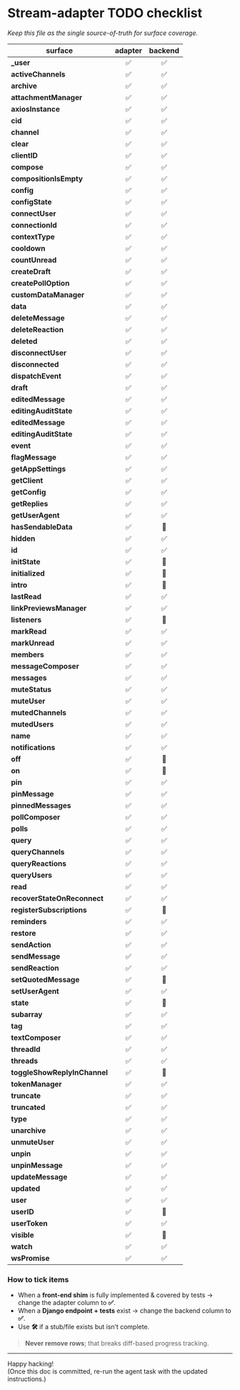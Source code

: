 # Stream-adapter TODO checklist  
_Keep this file as the single source-of-truth for surface coverage._

| surface                                      | adapter | backend |
|----------------------------------------------|:-------:|:-------:|
| **_user**                                    | ✅ | ✅ |
| **activeChannels**                           | ✅ | ✅ |
| **archive**                                  | ✅ | ✅ |
| **attachmentManager**                        | ✅ | ✅ |
| **axiosInstance**                            | ✅ | ✅ |
| **cid**                                      | ✅ | ✅ |
| **channel**                                  | ✅ | ✅ |
| **clear**                                    | ✅ | ✅ |
| **clientID**                                 | ✅ | ✅ |
| **compose**                                  | ✅ | ✅ |
| **compositionIsEmpty**                       | ✅ | ✅ |
| **config**                                   | ✅ | ✅ |
| **configState**                              | ✅ | ✅ |
| **connectUser**                              | ✅ | ✅ |
| **connectionId**                             | ✅ | ✅ |
| **contextType**                              | ✅ | ✅ |
| **cooldown**                                 | ✅ | ✅ |
| **countUnread**                              | ✅ | ✅ |
| **createDraft**                              | ✅ | ✅ |
| **createPollOption**                         | ✅ | ✅ |
| **customDataManager**                        | ✅ | ✅ |
| **data**                                     | ✅ | ✅ |
| **deleteMessage**                            | ✅ | ✅ |
| **deleteReaction**                           | ✅ | ✅ |
| **deleted**                                  | ✅ | ✅ |
| **disconnectUser**                           | ✅ | ✅ |
| **disconnected**                             | ✅ | ✅ |
| **dispatchEvent**                            | ✅ | ✅ |
| **draft**                                    | ✅ | ✅ |
| **editedMessage**                            | ✅ | ✅ |
| **editingAuditState**                        | ✅ | ✅ |
| **editedMessage**                            | ✅ | ✅ |
| **editingAuditState**                        | ✅ | ✅ |
| **event**                                    | ✅ | ✅ |
| **flagMessage**                              | ✅ | ✅ |
| **getAppSettings**                           | ✅ | ✅ |
| **getClient**                                | ✅ | ✅ |
| **getConfig**                                | ✅ | ✅ |
| **getReplies**                               | ✅ | ✅ |
| **getUserAgent**                             | ✅ | ✅ |
| **hasSendableData**                          | ✅ | 🔲 |
| **hidden**                                   | ✅ | ✅ |
| **id**                                       | ✅ | ✅ |
| **initState**                                | ✅ | 🔲 |
| **initialized**                              | ✅ | 🔲 |
| **intro**                                    | ✅ | 🔲 |
| **lastRead**                                 | ✅ | ✅ |
| **linkPreviewsManager**                      | ✅ | ✅ |
| **listeners**                                | ✅ | 🔲 |
| **markRead**                                 | ✅ | ✅ |
| **markUnread**                               | ✅ | ✅ |
| **members**                                  | ✅ | ✅ |
| **messageComposer**                          | ✅ | ✅ |
| **messages**                                 | ✅ | ✅ |
| **muteStatus**                               | ✅ | ✅ |
| **muteUser**                                 | ✅ | ✅ |
| **mutedChannels**                            | ✅ | ✅ |
| **mutedUsers**                               | ✅ | ✅ |
| **name**                                     | ✅ | ✅ |
| **notifications**                            | ✅ | ✅ |
| **off**                                      | ✅ | 🔲 |
| **on**                                       | ✅ | 🔲 |
| **pin**                                      | ✅ | ✅ |
| **pinMessage**                               | ✅ | ✅ |
| **pinnedMessages**                           | ✅ | ✅ |
| **pollComposer**                             | ✅ | ✅ |
| **polls**                                    | ✅ | ✅ |
| **query**                                    | ✅ | ✅ |
| **queryChannels**                            | ✅ | ✅ |
| **queryReactions**                           | ✅ | ✅ |
| **queryUsers**                               | ✅ | ✅ |
| **read**                                     | ✅ | ✅ |
| **recoverStateOnReconnect**                  | ✅ | ✅ |
| **registerSubscriptions**                    | ✅ | 🔲 |
| **reminders**                                | ✅ | ✅ |
| **restore**                                  | ✅ | ✅ |
| **sendAction**                               | ✅ | ✅ |
| **sendMessage**                              | ✅ | ✅ |
| **sendReaction**                             | ✅ | ✅ |
| **setQuotedMessage**                         | ✅ | 🔲 |
| **setUserAgent**                             | ✅ | ✅ |
| **state**                                    | ✅ | 🔲 |
| **subarray**                                 | ✅ | ✅ |
| **tag**                                      | ✅ | ✅ |
| **textComposer**                             | ✅ | ✅ |
| **threadId**                                 | ✅ | ✅ |
| **threads**                                  | ✅ | ✅ |
| **toggleShowReplyInChannel**                 | ✅ | 🔲 |
| **tokenManager**                             | ✅ | ✅ |
| **truncate**                                 | ✅ | ✅ |
| **truncated**                                | ✅ | ✅ |
| **type**                                     | ✅ | ✅ |
| **unarchive**                                | ✅ | ✅ |
| **unmuteUser**                               | ✅ | ✅ |
| **unpin**                                    | ✅ | ✅ |
| **unpinMessage**                             | ✅ | ✅ |
| **updateMessage**                            | ✅ | ✅ |
| **updated**                                  | ✅ | ✅ |
| **user**                                     | ✅ | ✅ |
| **userID**                                   | ✅ | 🔲 |
| **userToken**                                | ✅ | ✅ |
| **visible**                                  | ✅ | 🔲 |
| **watch**                                    | ✅ | ✅ |
| **wsPromise**                                | ✅ | ✅ |

### How to tick items
* When a **front-end shim** is fully implemented & covered by tests → change the adapter column to **✅**.
* When a **Django endpoint + tests** exist → change the backend column to **✅**.
* Use **🛠** if a stub/file exists but isn’t complete.

> **Never remove rows**; that breaks diff-based progress tracking.

---

Happy hacking!  
(Once this doc is committed, re-run the agent task with the updated instructions.)
